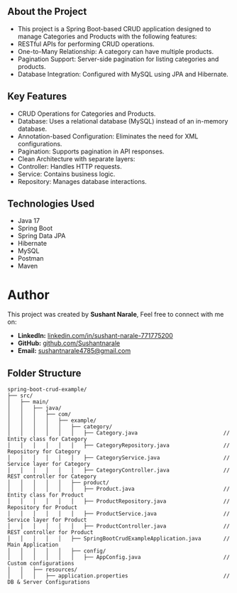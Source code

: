 ## About the Project
- This project is a Spring Boot-based CRUD application designed to manage Categories and Products with the following features:                 
- RESTful APIs for performing CRUD operations.
- One-to-Many Relationship: A category can have multiple products.
- Pagination Support: Server-side pagination for listing categories and products.
- Database Integration: Configured with MySQL using JPA and Hibernate.

## Key Features
- CRUD Operations for Categories and Products.
- Database: Uses a relational database (MySQL) instead of an in-memory database.
- Annotation-based Configuration: Eliminates the need for XML configurations.
- Pagination: Supports pagination in API responses.
- Clean Architecture with separate layers:
- Controller: Handles HTTP requests.
- Service: Contains business logic.
- Repository: Manages database interactions.

## Technologies Used
- Java 17
- Spring Boot
- Spring Data JPA
- Hibernate
- MySQL
- Postman
- Maven 


# Author
This project was created by **Sushant Narale**, 
Feel free to connect with me on:
- **LinkedIn:** [linkedin.com/in/sushant-narale-771775200](https://www.linkedin.com/in/sushant-narale-771775200/) 
- **GitHub:** [github.com/Sushantnarale](https://github.com/Sushantnarale)
- **Email:** [sushantnarale4785@gmail.com](mailto:sushantnarale4785@gmail.com)

## Folder Structure

```plaintext
spring-boot-crud-example/
├── src/
│   ├── main/
│   │   ├── java/
│   │   │   ├── com/
│   │   │   │   ├── example/
│   │   │   │   │   ├── category/
│   │   │   │   │   │   ├── Category.java                           // Entity class for Category
│   │   │   │   │   │   ├── CategoryRepository.java                 // Repository for Category
│   │   │   │   │   │   ├── CategoryService.java                    // Service layer for Category
│   │   │   │   │   │   ├── CategoryController.java                 // REST controller for Category
│   │   │   │   │   ├── product/
│   │   │   │   │   │   ├── Product.java                            // Entity class for Product
│   │   │   │   │   │   ├── ProductRepository.java                  // Repository for Product
│   │   │   │   │   │   ├── ProductService.java                     // Service layer for Product
│   │   │   │   │   │   ├── ProductController.java                  // REST controller for Product
│   │   │   │   │   ├── SpringBootCrudExampleApplication.java       // Main Application
│   │   │   │   │   ├── config/
│   │   │   │   │   │   ├── AppConfig.java                          // Custom configurations
│   │   ├── resources/
│   │   │   ├── application.properties                              // DB & Server Configurations

